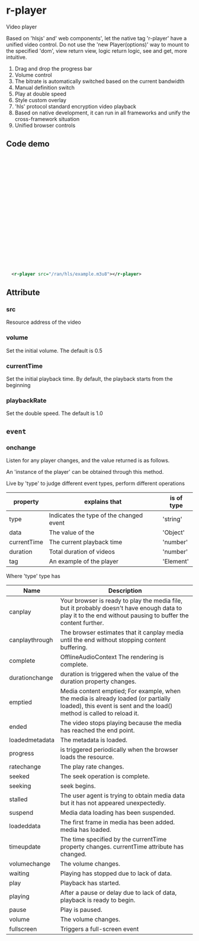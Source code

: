 # r-player

Video player

Based on 'hlsjs' and' web components', let the native tag 'r-player' have a unified video control.
Do not use the 'new Player(options)' way to mount to the specified 'dom', view return view, logic return logic, see and get, more intuitive.

1. Drag and drop the progress bar
2. Volume control
3. The bitrate is automatically switched based on the current bandwidth
4. Manual definition switch
5. Play at double speed
6. Style custom overlay
7. 'hls' protocol standard encryption video playback
8. Based on native development, it can run in all frameworks and unify the cross-framework situation
9. Unified browser controls

## Code demo

<r-player style="display: block;width:100%;max-width:600px;height:300px;" src="/ran/hls/example.m3u8"></r-player>

```xml
  <r-player src="/ran/hls/example.m3u8"></r-player>
```

## Attribute

### src

Resource address of the video

### volume

Set the initial volume. The default is 0.5

### currentTime

Set the initial playback time. By default, the playback starts from the beginning

### playbackRate

Set the double speed. The default is 1.0

## `event`

### onchange

Listen for any player changes, and the value returned is as follows.

An 'instance of the player' can be obtained through this method.

Live by 'type' to judge different event types, perform different operations

| property    | explains that                           | is of type |
| ----------- | --------------------------------------- | ---------- |
| type        | Indicates the type of the changed event | 'string'   |
| data        | The value of the                        | 'Object'   |
| currentTime | The current playback time               | 'number'   |
| duration    | Total duration of videos                | 'number'   |
| tag         | An example of the player                | 'Element'  |

Where 'type' type has

| Name           | Description                                                                                                                                                  |
| -------------- | ------------------------------------------------------------------------------------------------------------------------------------------------------------ |
| canplay        | Your browser is ready to play the media file, but it probably doesn't have enough data to play it to the end without pausing to buffer the content further.  |
| canplaythrough | The browser estimates that it canplay media until the end without stopping content buffering.                                                                |
| complete       | OfflineAudioContext The rendering is complete.                                                                                                               |
| durationchange | duration is triggered when the value of the duration property changes.                                                                                       |
| emptied        | Media content emptied; For example, when the media is already loaded (or partially loaded), this event is sent and the load() method is called to reload it. |
| ended          | The video stops playing because the media has reached the end point.                                                                                         |
| loadedmetadata | The metadata is loaded.                                                                                                                                      |
| progress       | is triggered periodically when the browser loads the resource.                                                                                               |
| ratechange     | The play rate changes.                                                                                                                                       |
| seeked         | The seek operation is complete.                                                                                                                              |
| seeking        | seek begins.                                                                                                                                                 |
| stalled        | The user agent is trying to obtain media data but it has not appeared unexpectedly.                                                                          |
| suspend        | Media data loading has been suspended.                                                                                                                       |
| loadeddata     | The first frame in media has been added. media has loaded.                                                                                                   |
| timeupdate     | The time specified by the currentTime property changes. currentTime attribute has changed.                                                                   |
| volumechange   | The volume changes.                                                                                                                                          |
| waiting        | Playing has stopped due to lack of data.                                                                                                                     |
| play           | Playback has started.                                                                                                                                        |
| playing        | After a pause or delay due to lack of data, playback is ready to begin.                                                                                      |
| pause          | Play is paused.                                                                                                                                              |
| volume         | The volume changes.                                                                                                                                          |
| fullscreen     | Triggers a full-screen event                                                                                                                                 |
